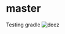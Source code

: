 # master
Testing gradle
![deez](https://github.com/github/docs/actions/workflows/blank.yml/badge.svg)

